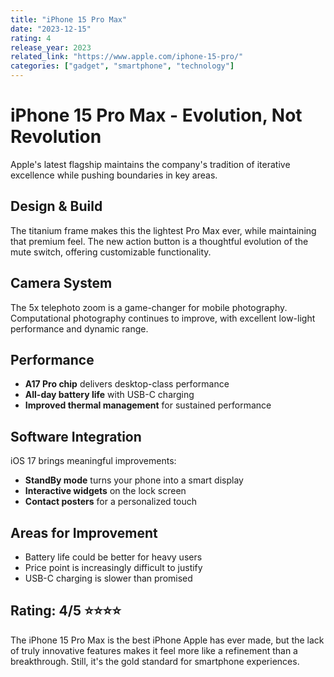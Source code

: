```yaml
---
title: "iPhone 15 Pro Max"
date: "2023-12-15"
rating: 4
release_year: 2023
related_link: "https://www.apple.com/iphone-15-pro/"
categories: ["gadget", "smartphone", "technology"]
---
```


# iPhone 15 Pro Max - Evolution, Not Revolution

Apple's latest flagship maintains the company's tradition of iterative excellence while pushing boundaries in key areas.

## Design & Build

The titanium frame makes this the lightest Pro Max ever, while maintaining that premium feel. The new action button is a thoughtful evolution of the mute switch, offering customizable functionality.

## Camera System

The 5x telephoto zoom is a game-changer for mobile photography. Computational photography continues to improve, with excellent low-light performance and dynamic range.

## Performance

- **A17 Pro chip** delivers desktop-class performance
- **All-day battery life** with USB-C charging
- **Improved thermal management** for sustained performance

## Software Integration

iOS 17 brings meaningful improvements:
- **StandBy mode** turns your phone into a smart display
- **Interactive widgets** on the lock screen
- **Contact posters** for a personalized touch

## Areas for Improvement

- Battery life could be better for heavy users
- Price point is increasingly difficult to justify
- USB-C charging is slower than promised

## Rating: 4/5 ⭐⭐⭐⭐

The iPhone 15 Pro Max is the best iPhone Apple has ever made, but the lack of truly innovative features makes it feel more like a refinement than a breakthrough. Still, it's the gold standard for smartphone experiences.